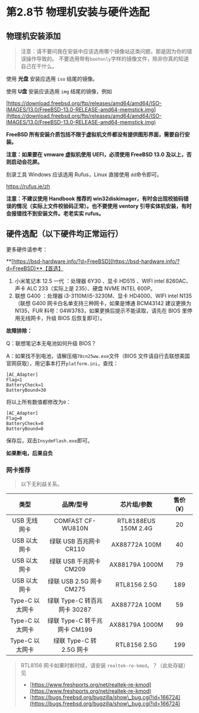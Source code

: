 # 第2.8节 物理机安装与硬件选配

## 物理机安装添加

> 注意：请不要问我在安装中应该选用哪个镜像站这类问题，那是因为你的错误操作导致的。 不要选用带有`bootonly`字样的镜像文件，除非你真的知道自己在干什么。

使用 **光盘** 安装应选用 `iso` 结尾的镜像。

使用 **U盘** 安装应该选用 `img` 结尾的镜像，例如

[https://download.freebsd.org/ftp/releases/amd64/amd64/ISO-IMAGES/13.0/FreeBSD-13.0-RELEASE-amd64-memstick.img](https://download.freebsd.org/ftp/releases/amd64/amd64/ISO-IMAGES/13.0/FreeBSD-13.0-RELEASE-amd64-memstick.img)

**FreeBSD 所有安装介质包括不限于虚拟机文件都没有提供图形界面，需要自行安装。**

**注意：如果要在 vmware 虚拟机使用 UEFI，必须使用 FreeBSD 13.0 及以上，否则启动会花屏。**

刻录工具 Windows 应该选用 Rufus，Linux 直接使用 `dd`命令即可。

https://rufus.ie/zh

**注意：不建议使用 Handbook 推荐的 win32diskimager，有时会出现校验码错误的情况（实际上文件校验码正常）。也不要使用 ventory 引导实体机安装，有时会报错找不到安装文件。老老实实 rufus。**

## 硬件选配（以下硬件均正常运行）

更多硬件请参考：

**[https://bsd-hardware.info/?d=FreeBSD](https://bsd-hardware.info/?d=FreeBSD)**【首选】

1. 小米笔记本 12.5 一代 ：处理器 6Y30 、显卡 HD515 、WIFI intel 8260AC、声卡 ALC 233（实际上是 235）、硬盘 NVME INTEL 600P。
2. 联想 G400 ：处理器 i3-3110M/i5-3230M、显卡 HD4000、WIFI intel N135（联想 G400 网卡白名单支持三种网卡，如果是博通 BCM43142 建议更换为 N135，FUR 料号：04W3783，如果更换后提示不能读取，请先在 BIOS 里停用无线网卡，升级 BIOS 后恢复即可）。

**故障排除：**

Q：联想笔记本无电池如何升级 BIOS？

A：如果找不到电池，请解压缩`78cn25ww.exe`文件（BIOS 文件请自行去联想美国官网获取），用记事本打开`platform.ini`，查找：

```
[AC_Adapter]
Flag=1
BatteryCheck=1
BatteryBound=30
```

将以上所有数值都修改为`0`：

```
[AC_Adapter]
Flag=0
BatteryCheck=0
BatteryBound=0
```

保存后，双击`InsydeFlash.exe`即可。

**如果断电，后果自负**

### 网卡推荐

> 以下无利益关系。

|      类型     |         品牌/型号         |        芯片组/参数        | 售价（¥） |
| :---------: | :-------------------: | :------------------: | :---: |
|   USB 无线网卡  |   COMFAST CF-WU810N   | RTL8188EUS 150M 2.4G |   20  |
|   USB 以太网卡  |   绿联 USB 百兆网卡 CR110   |     AX88772A 100M    |   40  |
|   USB 以太网卡  |   绿联 USB 千兆网卡 CM209   |    AX88179A 1000M    |   79  |
|   USB 以太网卡  |  绿联 USB 2.5G 网卡 CM275 |     RTL8156 2.5G     |  189  |
| Type-C 以太网卡 | 绿联 Type-C 转百兆网卡 30287 |     AX88772A 100M    |   59  |
| Type-C 以太网卡 | 绿联 Type-C 转千兆网卡 CM199 |    AX88179A 1000M    |   99  |
| Type-C 以太网卡 |  绿联 Type-C 转 2.5G 网卡  |     RTL8156 2.5G     |  199  |

> RTL8156 网卡如果时断时续，请安装 `realtek-re-kmod`。？（此处存疑） 见
>
> * [https://www.freshports.org/net/realtek-re-kmod](https://www.freshports.org/net/realtek-re-kmod)
> * [https://bugs.freebsd.org/bugzilla/show\_bug.cgi?id=166724](https://bugs.freebsd.org/bugzilla/show\_bug.cgi?id=166724)
